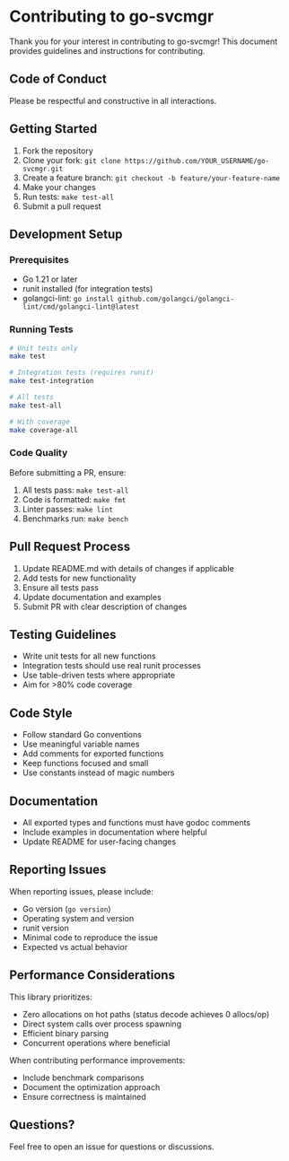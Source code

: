 # Contributing to go-svcmgr

Thank you for your interest in contributing to go-svcmgr! This document provides guidelines and instructions for contributing.

## Code of Conduct

Please be respectful and constructive in all interactions.

## Getting Started

1. Fork the repository
2. Clone your fork: `git clone https://github.com/YOUR_USERNAME/go-svcmgr.git`
3. Create a feature branch: `git checkout -b feature/your-feature-name`
4. Make your changes
5. Run tests: `make test-all`
6. Submit a pull request

## Development Setup

### Prerequisites

- Go 1.21 or later
- runit installed (for integration tests)
- golangci-lint: `go install github.com/golangci/golangci-lint/cmd/golangci-lint@latest`

### Running Tests

```bash
# Unit tests only
make test

# Integration tests (requires runit)
make test-integration

# All tests
make test-all

# With coverage
make coverage-all
```

### Code Quality

Before submitting a PR, ensure:

1. All tests pass: `make test-all`
2. Code is formatted: `make fmt`
3. Linter passes: `make lint`
4. Benchmarks run: `make bench`

## Pull Request Process

1. Update README.md with details of changes if applicable
2. Add tests for new functionality
3. Ensure all tests pass
4. Update documentation and examples
5. Submit PR with clear description of changes

## Testing Guidelines

- Write unit tests for all new functions
- Integration tests should use real runit processes
- Use table-driven tests where appropriate
- Aim for >80% code coverage

## Code Style

- Follow standard Go conventions
- Use meaningful variable names
- Add comments for exported functions
- Keep functions focused and small
- Use constants instead of magic numbers

## Documentation

- All exported types and functions must have godoc comments
- Include examples in documentation where helpful
- Update README for user-facing changes

## Reporting Issues

When reporting issues, please include:

- Go version (`go version`)
- Operating system and version
- runit version
- Minimal code to reproduce the issue
- Expected vs actual behavior

## Performance Considerations

This library prioritizes:
- Zero allocations on hot paths (status decode achieves 0 allocs/op)
- Direct system calls over process spawning
- Efficient binary parsing
- Concurrent operations where beneficial

When contributing performance improvements:
- Include benchmark comparisons
- Document the optimization approach
- Ensure correctness is maintained

## Questions?

Feel free to open an issue for questions or discussions.
